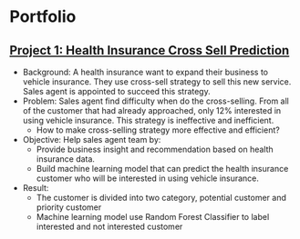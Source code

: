 # Portfolio

## [Project 1: Health Insurance Cross Sell Prediction](https://github.com/faizprakoso/Portfolio/blob/main/Health%20Insurance%20Cross%20Sell%20Prediction%20Project.ipynb)
- Background: A health insurance want to expand their business to vehicle insurance. They use cross-sell strategy to sell this new service. Sales agent is appointed to succeed this strategy.
- Problem: Sales agent find difficulty when do the cross-selling. From all of the customer that had already approached, only 12% interested in using vehicle insurance. This strategy is ineffective and inefficient.
    * How to make cross-selling strategy more effective and efficient?
- Objective: Help sales agent team by:
    * Provide business insight and recommendation based on health insurance data.
    * Build machine learning model that can predict the health insurance customer who will be interested in using vehicle insurance.
- Result:
    * The customer is divided into two category, potential customer and priority customer
    * Machine learning model use Random Forest Classifier to label interested and not interested customer
